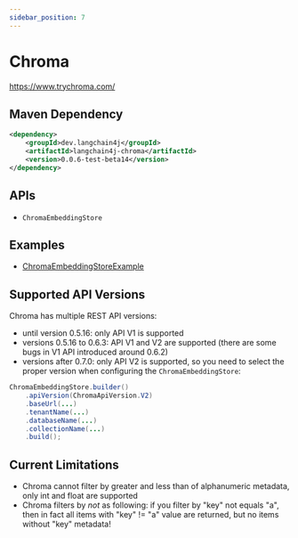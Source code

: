 ```yaml
---
sidebar_position: 7
---
```


# Chroma

https://www.trychroma.com/


## Maven Dependency

```xml
<dependency>
    <groupId>dev.langchain4j</groupId>
    <artifactId>langchain4j-chroma</artifactId>
    <version>0.0.6-test-beta14</version>
</dependency>
```

## APIs

- `ChromaEmbeddingStore`


## Examples

- [ChromaEmbeddingStoreExample](https://github.com/langchain4j/langchain4j-examples/blob/main/chroma-example/src/main/java/ChromaEmbeddingStoreExample.java)

## Supported API Versions
Chroma has multiple REST API versions:
- until version 0.5.16: only API V1 is supported
- versions 0.5.16 to 0.6.3: API V1 and V2 are supported (there are some bugs in V1 API introduced around 0.6.2)
- versions after 0.7.0: only API V2 is supported, so you need to select the proper version
when configuring the `ChromaEmbeddingStore`:
```java
ChromaEmbeddingStore.builder()
    .apiVersion(ChromaApiVersion.V2)
    .baseUrl(...)
    .tenantName(...)
    .databaseName(...)
    .collectionName(...)
    .build();
```

## Current Limitations

- Chroma cannot filter by greater and less than of alphanumeric metadata, only int and float are supported
- Chroma filters by *not* as following: if you filter by "key" not equals "a",
  then in fact all items with "key" != "a" value are returned, but no items without "key" metadata!
